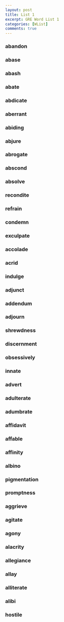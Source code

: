```yaml
---
layout: post
title: List 1
excerpt: GRE Word List 1
categories: [WList]
comments: true
---
```


### abandon

### abase

### abash

### abate

### abdicate

### aberrant

### abiding

### abjure

### abrogate

### abscond

### absolve

### recondite

### refrain

### condemn

### exculpate

### accolade

### acrid

### indulge

### adjunct

### addendum

### adjourn

### shrewdness

### discernment

### obsessively

### innate

### advert

### adulterate

### adumbrate

### affidavit

### affable

### affinity

### albino

### pigmentation

### promptness

### aggrieve

### agitate

### agony

### alacrity

### allegiance

### allay

### alliterate

### alibi

### hostile



